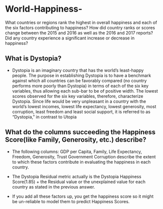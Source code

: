 # World-Happiness-

What countries or regions rank the highest in overall happiness and each of the six factors contributing to happiness? How did country ranks or scores change between the 
2015 and 2016 as well as the 2016 and 2017 reports? Did any country experience a significant increase or decrease in happiness?

## What is Dystopia?

- Dystopia is an imaginary country that has the world’s least-happy people. The purpose in establishing Dystopia is to have a benchmark against which all countries can be favorably compared (no country performs more poorly than Dystopia) in terms of each of the six key variables, thus allowing each sub-bar to be of positive width. The 
lowest scores observed for the six key variables, therefore, characterize Dystopia. Since life would be very unpleasant in a country with the world’s lowest incomes, 
lowest life expectancy, lowest generosity, most corruption, least freedom and least social support, it is referred to as “Dystopia,” in contrast to Utopia

## What do the columns succeeding the Happiness Score(like Family, Generosity, etc.) describe?

- The following columns: GDP per Capita, Family, Life Expectancy, Freedom, Generosity, Trust Government Corruption describe the extent to which these factors contribute in evaluating the happiness in each country.
- The Dystopia Residual metric actually is the Dystopia Happiness Score(1.85) + the Residual value or the unexplained value for each country as stated in the previous answer.

- If you add all these factors up, you get the happiness score so it might be un-reliable to model them to predict Happiness Scores.
